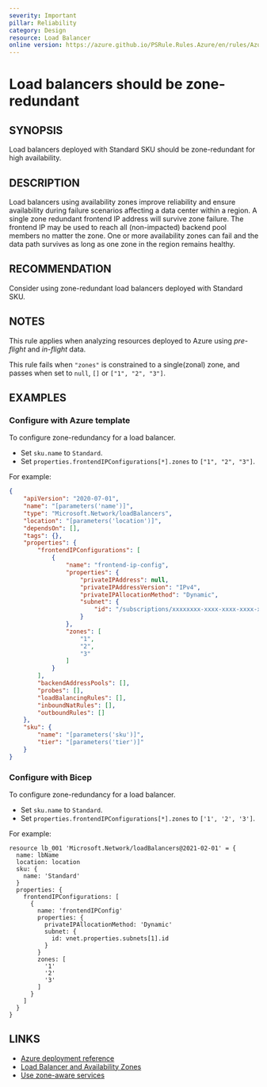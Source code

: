 ```yaml
---
severity: Important
pillar: Reliability
category: Design
resource: Load Balancer
online version: https://azure.github.io/PSRule.Rules.Azure/en/rules/Azure.LB.AvailabilityZone/
---
```


# Load balancers should be zone-redundant

## SYNOPSIS

Load balancers deployed with Standard SKU should be zone-redundant for high availability.

## DESCRIPTION

Load balancers using availability zones improve reliability and ensure availability during failure scenarios affecting a data center within a region.
A single zone redundant frontend IP address will survive zone failure.
The frontend IP may be used to reach all (non-impacted) backend pool members no matter the zone.
One or more availability zones can fail and the data path survives as long as one zone in the region remains healthy.

## RECOMMENDATION

Consider using zone-redundant load balancers deployed with Standard SKU.

## NOTES

This rule applies when analyzing resources deployed to Azure using *pre-flight* and *in-flight* data.

This rule fails when `"zones"` is constrained to a single(zonal) zone, and passes when set to `null`, `[]` or `["1", "2", "3"]`.

## EXAMPLES

### Configure with Azure template

To configure zone-redundancy for a load balancer.

- Set `sku.name` to `Standard`.
- Set `properties.frontendIPConfigurations[*].zones` to `["1", "2", "3"]`.

For example:

```json
{
    "apiVersion": "2020-07-01",
    "name": "[parameters('name')]",
    "type": "Microsoft.Network/loadBalancers",
    "location": "[parameters('location')]",
    "dependsOn": [],
    "tags": {},
    "properties": {
        "frontendIPConfigurations": [
            {
                "name": "frontend-ip-config",
                "properties": {
                    "privateIPAddress": null,
                    "privateIPAddressVersion": "IPv4",
                    "privateIPAllocationMethod": "Dynamic",
                    "subnet": {
                        "id": "/subscriptions/xxxxxxxx-xxxx-xxxx-xxxx-xxxxxxxxxxxx/resourceGroups/lb-rg/providers/Microsoft.Network/virtualNetworks/lb-vnet/subnets/default"
                    }
                },
                "zones": [
                    "1",
                    "2",
                    "3"
                ]
            }
        ],
        "backendAddressPools": [],
        "probes": [],
        "loadBalancingRules": [],
        "inboundNatRules": [],
        "outboundRules": []
    },
    "sku": {
        "name": "[parameters('sku')]",
        "tier": "[parameters('tier')]"
    }
}
```

### Configure with Bicep

To configure zone-redundancy for a load balancer.

- Set `sku.name` to `Standard`.
- Set `properties.frontendIPConfigurations[*].zones` to `['1', '2', '3']`.

For example:

```bicep
resource lb_001 'Microsoft.Network/loadBalancers@2021-02-01' = {
  name: lbName
  location: location
  sku: {
    name: 'Standard'
  }
  properties: {
    frontendIPConfigurations: [
      {
        name: 'frontendIPConfig'
        properties: {
          privateIPAllocationMethod: 'Dynamic'
          subnet: {
            id: vnet.properties.subnets[1].id
          }
        }
        zones: [
          '1'
          '2'
          '3'
        ]
      }
    ]
  }
}
```

## LINKS

- [Azure deployment reference](https://docs.microsoft.com/azure/templates/microsoft.network/loadbalancers?tabs=json)
- [Load Balancer and Availability Zones](https://docs.microsoft.com/azure/load-balancer/load-balancer-standard-availability-zones)
- [Use zone-aware services](https://learn.microsoft.com/azure/architecture/framework/resiliency/design-best-practices#use-zone-aware-services)

